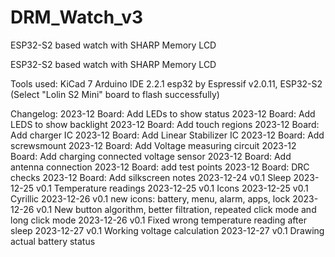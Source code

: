 # DRM_Watch_v3
ESP32-S2 based watch with SHARP Memory LCD



ESP32-S2 based watch with SHARP Memory LCD


Tools used:
KiCad 7
Arduino IDE 2.2.1
esp32 by Espressif v2.0.11, ESP32-S2 (Select "Lolin S2 Mini" board to flash successfully)








Changelog:
2023-12 Board: Add LEDs to show status
2023-12 Board: Add LEDS to show backlight
2023-12 Board: Add touch regions
2023-12 Board: Add charger IC
2023-12 Board: Add Linear Stabilizer IC
2023-12 Board: Add screwsmount
2023-12 Board: Add Voltage measuring circuit
2023-12 Board: Add charging connected voltage sensor
2023-12 Board: Add antenna connection
2023-12 Board: add test points
2023-12 Board: DRC checks
2023-12 Board: Add silkscreen notes
2023-12-24 v0.1 Sleep
2023-12-25 v0.1 Temperature readings
2023-12-25 v0.1 Icons
2023-12-25 v0.1 Cyrillic
2023-12-26 v0.1 new icons: battery, menu, alarm, apps, lock
2023-12-26 v0.1 New button algorithm, better filtration, repeated click mode and long click mode
2023-12-26 v0.1 Fixed wrong temperature reading after sleep
2023-12-27 v0.1 Working voltage calculation
2023-12-27 v0.1 Drawing actual battery status




